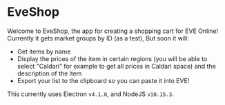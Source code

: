 # EveShop

Welcome to EveShop, the app for creating a shopping cart for EVE Online! Currently it gets market groups by ID (as a test), But soon it will:

- Get items by name
- Display the prices of the item in certain regions (you will be able to select "Caldari" for example to get all prices in Caldari space) and the description of the item
- Export your list to the clipboard so you can paste it into EVE!

This currently uses Electron `v4.1.0`, and NodeJS `v10.15.3`.